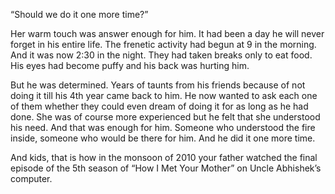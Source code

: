 “Should we do it one more time?”

Her warm touch was answer enough for him. It had been a day he will never forget in his entire life. The frenetic activity had 
begun at 9 in the morning. And it was now 2:30 in the night. They had taken breaks only to eat food. His eyes had become puffy and
his back was hurting him. 

But he was determined. Years of taunts from his friends because of not doing it till his 4th year came 
back to him. He now wanted to ask each one of them whether they could even dream of doing it for as long as he had done. She was of
course more experienced but he felt that she understood his need. And that was enough for him. Someone who understood the fire 
inside, someone who would be there for him. And he did it one more time.

And kids, that is how in the monsoon of 2010 your father watched the final episode of the 5th season of “How I Met Your Mother” on
Uncle Abhishek’s computer.
